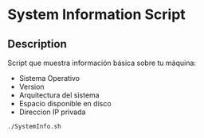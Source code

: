 # System Information Script
## Description
Script que muestra información básica sobre tu máquina:
- Sistema Operativo
- Version
- Arquitectura del sistema
- Espacio disponible en disco
- Direccion IP privada

`./SystemInfo.sh`
